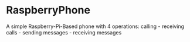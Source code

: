 # RaspberryPhone
A simple Raspberry-Pi-Based phone with 4 operations: calling - receiving calls - sending messages - receiving messages

